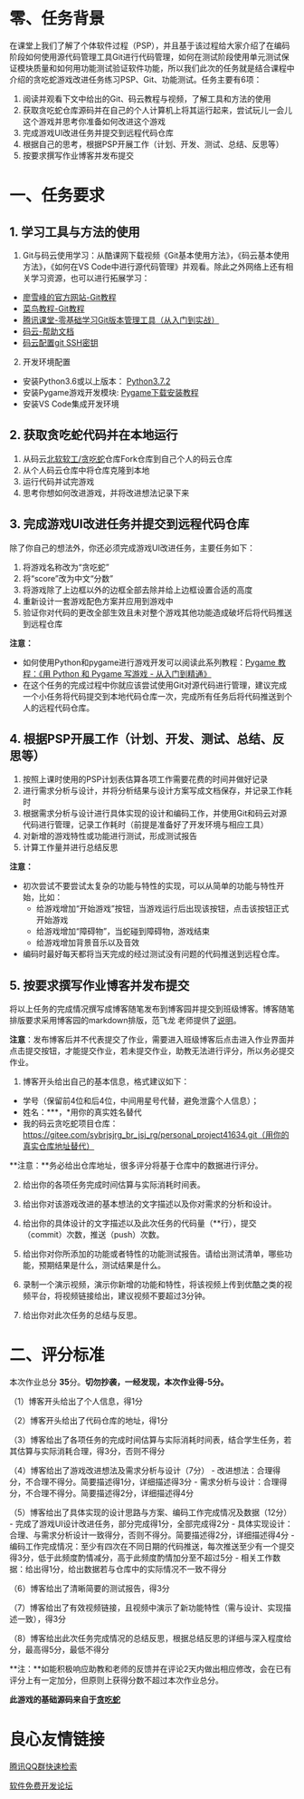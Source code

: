 # 零、任务背景
在课堂上我们了解了个体软件过程（PSP），并且基于该过程给大家介绍了在编码阶段如何使用源代码管理工具Git进行代码管理，如何在测试阶段使用单元测试保证模块质量和如何用功能测试验证软件功能，所以我们此次的任务就是结合课程中介绍的贪吃蛇游戏改进任务练习PSP、Git、功能测试。任务主要有6项：
1. 阅读并观看下文中给出的Git、码云教程与视频，了解工具和方法的使用
2. 获取贪吃蛇仓库源码并在自己的个人计算机上将其运行起来，尝试玩儿一会儿这个游戏并思考你准备如何改进这个游戏
3. 完成游戏UI改进任务并提交到远程代码仓库
4. 根据自己的思考，根据PSP开展工作（计划、开发、测试、总结、反思等）
5. 按要求撰写作业博客并发布提交

# 一、任务要求
## 1. 学习工具与方法的使用
1) Git与码云使用学习：从酷课网下载视频《Git基本使用方法》，《码云基本使用方法》，《如何在VS Code中进行源代码管理》并观看。除此之外网络上还有相关学习资源，也可以进行拓展学习：
- [廖雪峰的官方网站-Git教程](https://www.liaoxuefeng.com/wiki/0013739516305929606dd18361248578c67b8067c8c017b000)
- [菜鸟教程-Git教程](http://www.runoob.com/git/git-tutorial.html)
- [腾讯课堂-零基础学习Git版本管理工具（从入门到实战）](https://ke.qq.com/course/237926)
- [码云-帮助文档](https://gitee.com/help#article-header0)
- [码云配置git SSH密钥](https://www.jianshu.com/p/a90aeaef73a5)

2) 开发环境配置
- 安装Python3.6或以上版本： [Python3.7.2](https://www.python.org/downloads/windows/)
- 安装Pygame游戏开发模块: [Pygame下载安装教程](https://jingyan.baidu.com/article/d2b1d102bc24865c7e37d4ff.html)
- 安装VS Code集成开发环境

## 2. 获取贪吃蛇代码并在本地运行
1) 从码云[北软软工/贪吃蛇](https://gitee.com/sybrjsjrg_br_jsj_rg/sesnake)仓库Fork仓库到自己个人的码云仓库
2) 从个人码云仓库中将仓库克隆到本地
3) 运行代码并试完游戏
4) 思考你想如何改进游戏，并将改进想法记录下来

## 3. 完成游戏UI改进任务并提交到远程代码仓库
除了你自己的想法外，你还必须完成游戏UI改进任务，主要任务如下：
1) 将游戏名称改为“贪吃蛇”
2) 将“score”改为中文“分数”
3) 将游戏除了上边框以外的边框全部去除并给上边框设置合适的高度
4) 重新设计一套游戏配色方案并应用到游戏中
5) 验证你对代码的更改全部生效且未对整个游戏其他功能造成破坏后将代码推送到远程仓库

**注意：**
- 如何使用Python和pygame进行游戏开发可以阅读此系列教程：[Pygame 教程：《用 Python 和 Pygame 写游戏 - 从入门到精通》](https://blog.csdn.net/mingzznet/article/details/22660991)
- 在这个任务的完成过程中你就应该尝试使用Git对源代码进行管理，建议完成一个小任务将代码提交到本地代码仓库一次，完成所有任务后将代码推送到个人的远程代码仓库。

## 4. 根据PSP开展工作（计划、开发、测试、总结、反思等）
1) 按照上课时使用的PSP计划表估算各项工作需要花费的时间并做好记录
2) 进行需求分析与设计，并将分析结果与设计方案写成文档保存，并记录工作耗时
3) 根据需求分析与设计进行具体实现的设计和编码工作，并使用Git和码云对源代码进行管理，记录工作耗时（前提是准备好了开发环境与相应工具）
4) 对新增的游戏特性或功能进行测试，形成测试报告
5) 计算工作量并进行总结反思

**注意：**
- 初次尝试不要尝试太复杂的功能与特性的实现，可以从简单的功能与特性开始，比如：
  - 给游戏增加“开始游戏”按钮，当游戏运行后出现该按钮，点击该按钮正式开始游戏
  - 给游戏增加“障碍物”，当蛇碰到障碍物，游戏结束
  - 给游戏增加背景音乐以及音效
- 编码时最好每天都将当天完成的经过测试没有问题的代码推送到远程仓库。

## 5. 按要求撰写作业博客并发布提交
将以上任务的完成情况撰写成博客随笔发布到博客园并提交到班级博客。博客随笔排版要求采用博客园的markdown排版，范飞龙 老师提供了[说明](http://www.cnblogs.com/math/p/se-tools-001.html)。

**注意**：发布博客后并不代表提交了作业，需要进入班级博客后点击进入作业界面并点击提交按钮，才能提交作业，若未提交作业，助教无法进行评分，所以务必提交作业。

1) 博客开头给出自己的基本信息，格式建议如下：
- 学号（保留前4位和后4位，中间用星号代替，避免泄露个人信息）；
- 姓名：***，*用你的真实姓名替代
- 我的码云贪吃蛇项目仓库：https://gitee.com/sybrjsjrg_br_jsj_rg/personal_project41634.git（用你的真实仓库地址替代）

**注意：**务必给出仓库地址，很多评分将基于仓库中的数据进行评分。

2) 给出你的各项任务完成时间估算与实际消耗时间表。

3) 给出你对该游戏改进的基本想法的文字描述以及你对需求的分析和设计。

4) 给出你的具体设计的文字描述以及此次任务的代码量（**行），提交（commit）次数，推送（push）次数。

5) 给出你对你所添加的功能或者特性的功能测试报告。请给出测试清单，哪些功能，预期结果是什么，测试结果是什么。

6) 录制一个演示视频，演示你新增的功能和特性，将该视频上传到优酷之类的视频平台，将视频链接给出，建议视频不要超过3分钟。

7) 给出你对此次任务的总结与反思。

# 二、评分标准
本次作业总分 **35**分。**切勿抄袭，一经发现，本次作业得-5分。**

（1）博客开头给出了个人信息，得1分

（2）博客开头给出了代码仓库的地址，得1分

（3）博客给出了各项任务的完成时间估算与实际消耗时间表，结合学生任务，若其估算与实际消耗合理，得3分，否则不得分

（4）博客给出了游戏改进想法及需求分析与设计（7分）
    - 改进想法：合理得分，不合理不得分。简要描述得1分，详细描述得3分
    - 需求分析与设计：合理得分，不合理不得分。简要描述得2分，详细描述得4分

（5）博客给出了具体实现的设计思路与方案、编码工作完成情况及数据（12分）
    - 完成了游戏UI设计改进任务，部分完成得1分，全部完成得2分
    - 具体实现设计：合理、与需求分析设计一致得分，否则不得分。简要描述得2分，详细描述得4分
    - 编码工作完成情况：至少有四次在不同日期的代码推送，每次推送至少有一个提交得3分，低于此频度酌情减分，高于此频度酌情加分至不超过5分
    - 相关工作数据：给出得1分，给出数据若与仓库中的实际情况不一致不得分

（6）博客给出了清晰简要的测试报告，得3分

（7）博客给出了有效视频链接，且视频中演示了新功能特性（需与设计、实现描述一致），得3分

（8）博客给出此次任务完成情况的总结反思，根据总结反思的详细与深入程度给分，最高得5分，最低不得分

**注：**如能积极响应助教和老师的反馈并在评论2天内做出相应修改，会在已有评分上有一定加分，但原则上获得分数不超过本次作业总分。

**此游戏的基础源码来自于[贪吃蛇](https://github.com/xflywind/Python-Application)**

 # 良心友情链接

[腾讯QQ群快速检索](http://u.720life.cn/s/8cf73f7c)

[软件免费开发论坛](http://u.720life.cn/s/bbb01dc0)
